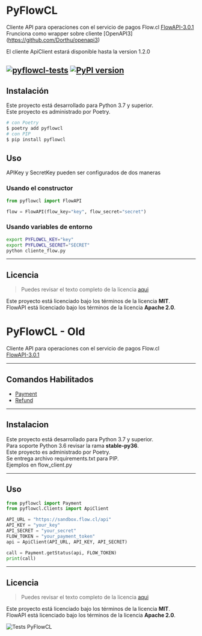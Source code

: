 PyFlowCL
============
Cliente API para operaciones con el servicio de pagos Flow.cl  [FlowAPI-3.0.1](https://www.flow.cl/docs/api.html)  
Frunciona como wrapper sobre cliente [OpenAPI3] (https://github.com/Dorthu/openapi3)  

El cliente ApiClient estará disponible hasta la version 1.2.0  

[![pyflowcl-tests](https://github.com/mariofix/pyflowcl/actions/workflows/pyflowcl.yml/badge.svg?branch=openapi-client)](https://github.com/mariofix/pyflowcl/actions/workflows/pyflowcl.yml)
[![PyPI version](https://badge.fury.io/py/pyflowcl.svg)](https://badge.fury.io/py/pyflowcl)
---

## Instalación
Este proyecto está desarrollado para Python 3.7 y superior.  
Este proyecto es administrado por Poetry.  


```bash
# con Poetry
$ poetry add pyflowcl
# con PIP
$ pip install pyflowcl
```


## Uso
APIKey y SecretKey pueden ser configurados de dos maneras

### Usando el constructor
```python
from pyflowcl import FlowAPI

flow = FlowAPI(flow_key="key", flow_secret="secret")
```

### Usando variables de entorno

```bash
export PYFLOWCL_KEY="key"
export PYFLOWCL_SECRET="SECRET"
python cliente_flow.py
```



---

## Licencia
>Puedes revisar el texto completo de la licencia [aqui](https://github.com/mariofix/pyflowcl/blob/main/LICENSE)

Este proyecto está licenciado bajo los términos de la licencia **MIT**.  
FlowAPI está licenciado bajo los términos de la licencia **Apache 2.0**.





PyFlowCL - Old
============


Cliente API para operaciones con el servicio de pagos Flow.cl  
[FlowAPI-3.0.1](https://www.flow.cl/docs/api.html) 

---

## Comandos Habilitados
- [Payment](https://www.flow.cl/docs/api.html#tag/payment)
- [Refund](https://www.flow.cl/docs/api.html#tag/refund)


---

## Instalacion
Este proyecto está desarrollado para Python 3.7 y superior.  
Para soporte Python 3.6 revisar la rama **stable-py36**.  
Este proyecto es administrado por Poetry.  
Se entrega archivo requirements.txt para PIP.  
Ejemplos en flow_client.py


---

## Uso
```python
from pyflowcl import Payment
from pyflowcl.Clients import ApiClient

API_URL = "https://sandbox.flow.cl/api"
API_KEY = "your_key"
API_SECRET = "your_secret"
FLOW_TOKEN = "your_payment_token"
api = ApiClient(API_URL, API_KEY, API_SECRET)

call = Payment.getStatus(api, FLOW_TOKEN)
print(call)
```

---

## Licencia
>Puedes revisar el texto completo de la licencia [aqui](https://github.com/mariofix/pyflowcl/blob/stable-v3/LICENSE)

Este proyecto está licenciado bajo los términos de la licencia **MIT**.  
FlowAPI está licenciado bajo los términos de la licencia **Apache 2.0**.
  
![Tests PyFlowCL](https://github.com/mariofix/pyflowcl/workflows/Test%20PyFlowCL/badge.svg)